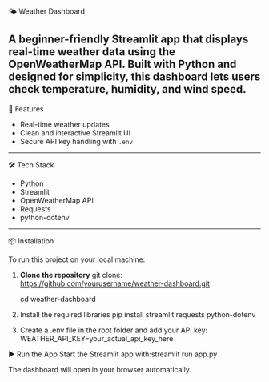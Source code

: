 🌤️ Weather Dashboard

A beginner-friendly Streamlit app that displays real-time weather data using the OpenWeatherMap API. Built with Python and designed for simplicity, this dashboard lets users check temperature, humidity, and wind speed.
---
🚀 Features
- Real-time weather updates    
- Clean and interactive Streamlit UI  
- Secure API key handling with `.env`
---
🛠️ Tech Stack

- Python  
- Streamlit  
- OpenWeatherMap API  
- Requests  
- python-dotenv

---
📦 Installation

To run this project on your local machine:

1. **Clone the repository**
   git clone: https://github.com/yourusername/weather-dashboard.git
   
   cd weather-dashboard
3. Install the required libraries
pip install streamlit requests python-dotenv
4. Create a .env file in the root folder and add your API key:
WEATHER_API_KEY=your_actual_api_key_here

▶️ Run the App
Start the Streamlit app with:streamlit run app.py

The dashboard will open in your browser automatically.


